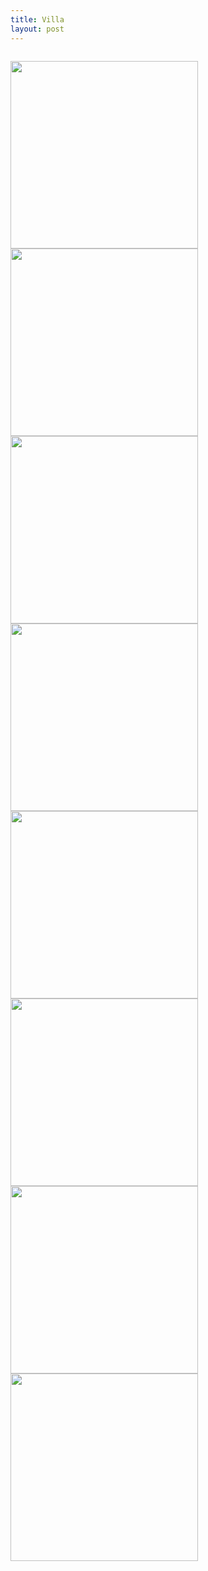 ```yaml
---
title: Villa
layout: post
---
```


<span class="image featured"><img src="{{ site.baseurl }}/assets/images/villa/7.jpg" alt=""></span>
<br/>
<!-- <span class="image"><img src="{{ site.baseurl }}/assets/images/villa/1.jpg" height="300px;" alt=""></span> -->
<!-- <span class="image"><img src="{{ site.baseurl }}/assets/images/villa/2.jpg" height="300px;" alt=""></span> -->
<!-- <span class="image"><img src="{{ site.baseurl }}/assets/images/villa/3.jpg" height="300px;" alt=""></span> -->
<!-- <span class="image"><img src="{{ site.baseurl }}/assets/images/villa/4.jpg" height="300px;" alt=""></span> -->
<span class="image"><img src="{{ site.baseurl }}/assets/images/villa/5.jpg" height="300px;" alt=""></span>
<span class="image"><img src="{{ site.baseurl }}/assets/images/villa/6.jpg" height="300px;" alt=""></span>
<span class="image"><img src="{{ site.baseurl }}/assets/images/villa/7.jpg" height="300px;" alt=""></span>
<span class="image"><img src="{{ site.baseurl }}/assets/images/villa/8.jpg" height="300px;" alt=""></span>
<span class="image"><img src="{{ site.baseurl }}/assets/images/villa/9.png" height="300px;" alt=""></span>
<span class="image"><img src="{{ site.baseurl }}/assets/images/villa/10.png" height="300px;" alt=""></span>
<span class="image"><img src="{{ site.baseurl }}/assets/images/villa/11.png" height="300px;" alt=""></span>
<span class="image"><img src="{{ site.baseurl }}/assets/images/villa/12.png" height="300px;" alt=""></span>
<!-- <p>Belki bir cumle</p> -->
